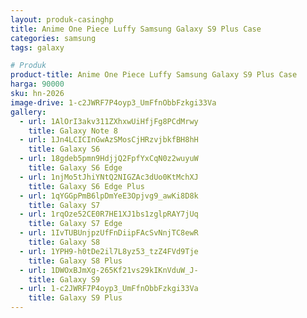 ```yaml
---
layout: produk-casinghp
title: Anime One Piece Luffy Samsung Galaxy S9 Plus Case
categories: samsung
tags: galaxy

# Produk
product-title: Anime One Piece Luffy Samsung Galaxy S9 Plus Case
harga: 90000
sku: hn-2026
image-drive: 1-c2JWRF7P4oyp3_UmFfnObbFzkgi33Va
gallery:
  - url: 1AlOrI3akv311ZXhxwUiHfjFg8PCdMrwy
    title: Galaxy Note 8
  - url: 1Jn4LCICInGwAzSMosCjHRzvjbkfBH8hH
    title: Galaxy S6
  - url: 18gdeb5pmn9HdjjQ2FpfYxCqN0z2wuyuW
    title: Galaxy S6 Edge
  - url: 1njMo5tJhiYNtQ2NIGZAc3dUo0KtMchXJ
    title: Galaxy S6 Edge Plus
  - url: 1qYGGpPmB6lpDmYeE3Opjvg9_awKi8D8k
    title: Galaxy S7
  - url: 1rqOze52CE0R7HE1XJ1bs1zglpRAY7jUq
    title: Galaxy S7 Edge
  - url: 1IvTUBUnjpzUfFnDiipFAcSvNnjTC8ewR
    title: Galaxy S8
  - url: 1YPH9-h0tDe2il7L8yz53_tzZ4FVd9Tje
    title: Galaxy S8 Plus
  - url: 1DWOxBJmXg-265Kf21vs29kIKnVduW_J-
    title: Galaxy S9
  - url: 1-c2JWRF7P4oyp3_UmFfnObbFzkgi33Va
    title: Galaxy S9 Plus
---
```

